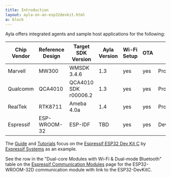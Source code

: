 ```yaml
---
title: Introduction
layout: ayla-on-an-esp32devkit.html
a: block
---
```


Ayla offers integrated agents and sample host applications for the following:

|Chip Vendor|Reference Design|Target SDK Version|Ayla Version|Wi-Fi Setup|OTA|Status|
|-|-|-|-|-|-|-|
|Marvell|MW300|WMSDK 3.4.6|1.3|yes|yes|Production|
|Qualcomm|QCA4010|QCA4010 SDK r00006.2|1.3|yes|yes|Production|
|RealTek|RTK8711|Ameba 4.0a|1.4|yes|yes|Production|
|Espressif|ESP-WROOM-32|ESP-IDF|TBD|yes|yes|Development|

The [Guide](../../guide) and [Tutorials](../../tutorials) focus on the [Espressif ESP32 Dev Kit C](https://www.digikey.com/product-detail/en/espressif-systems/ESP32-DEVKITC/1904-1011-ND/8544299?utm_adgroup=RF%20&%20RFID) by [Expressif Systems](https://www.espressif.com/) as an example.

See the row in the "Dual-core Modules with Wi-Fi & Dual-mode Bluetooth" table on the [Espressif Communication Modules](https://www.espressif.com/en/products/hardware/modules) page for the ESP32-WROOM-32D communication module with link to the ESP32-DevKitC.